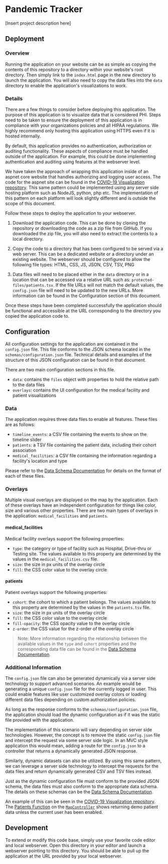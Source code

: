 # Pandemic Tracker

[Insert project description here]

## Deployment

### Overview

Running the application on your website can be as simple as copying the contents of this repository to a directory within your website's root directory. Then simply link to the `index.html` page in the new directory to launch the application. You will also need to copy the data files into the `data` directory to enable the application's visualizations to work.

### Details

There are a few things to consider before deploying this application. The purpose of this application is to visualize data that is considered PHI. Steps need to be taken to ensure the deployment of this application is in compliance with your organizations policies and all HIPAA regulations. We highly recommend only hosting this application using HTTPS even if it is hosted internally.

By default, this application provides no authentication, authorization or auditing functionality. These aspects of compliance must be handled outside of the application. For example, this could be done implementing authentication and auditing using features at the webserver level.

We have taken the approach of wrapping this application inside of an aspnet core website that handles authorizing and logging user access. The code for the aspnet site can be found in the [COVID-19 Visualization repository](https://github.com/i2-wustl/covid19-visualization). This same pattern could be implemented using any server side hosting platform such as NodeJS, python, php etc. The implementation of this pattern on each platform will look slightly different and is outside the scope of this document.

Follow these steps to deploy the application to your webserver.

1. Download the application code. This can be done by cloning the repository or downloading the code as a zip file from GitHub. If you downloaded the zip file, you will also need to extract the contents to a local directory.

2. Copy the code to a directory that has been configured to be served via a web server. This can be a dedicated website or a directory under an existing website. The webserver should be configured to allow the following file types: HTML, CSS, JS, JSON, CSV, TSV, PNG

3. Data files will need to be placed either in the `data` directory or in a location that can be accessed via a relative URL such as: `protected-files/patients.tsv`. If the file URLs will not match the default values, the `config.json` file will need to be updated to the new URLs. More information can be found in the Configuration section of this document.

Once these steps have been completed successfully the application should be functional and accessible at the URL corresponding to the directory you copied the application code to.

## Configuration

All configuration settings for the application are contained in the `config.json` file. This file conforms to the JSON schema located in the `schemas/configuration.json` file. Technical details and examples of the structure of this JSON configuration can be found in that document.

There are two main configuration sections in this file.

- `data`: contains the `files` object with properties to hold the relative path to the data files
- `overlays`: contains the UI configuration for the medical facility and patient visualizations

### Data

The application requires three data files to enable all features. These files are as follows:

- `timeline_events`: a CSV file containing the events to show on the timeline slider
- `patients`: a TSV file containing the patient data, including their cohort association
- `medical_facilities`: a CSV file containing the information regarding a facility's location and type

Please refer to the [Data Schema Documentation](schemas/data-schema.md) for details on the format of each of these files.

### Overlays

Multiple visual overlays are displayed on the map by the application. Each of these overlays have an independent configuration for things like color, size and various other properties. There are two main types of overlays in the application: `medical_facilities` and `patients`.

#### medical_facilities

Medical facility overlays support the following properties:

- `type`: the category or type of facility such as Hospital, Drive-thru or Testing site. The values available to this property are determined by the values in the `medical_facilities.csv` file.
- `size`: the size in px units of the overlay circle
- `fill`: the CSS color value to the overlay circle

#### patients

Patient overlays support the following properties:

- `cohort`: the cohort to which a patient belongs. The values available to this property are determined by the values in the `patients.tsv` file.
- `size`: the size in px units of the overlay circle
- `fill`: the CSS color value to the overlay circle
- `fill-opacity`: the CSS opacity value to the overlay circle
- `z-order`: the CSS value for the z-order of the overlay circle

> Note: More information regarding the relationship between the available values in the `type` and `cohort` properties and the corresponding data file can be found in the [Data Schema Documentation](schemas/data-schema.md).

### Additional Information

The `config.json` file can also be generated dynamically via a server side technology to support advanced scenarios. An example would be generating a unique `config.json` file for the currently logged in user. This could enable features like user customized overlay colors or loading different data files depending on custom authorization policies.

As long as the response conforms to the `schemas/configuration.json` file, the application should load the dynamic configuration as if it was the static file provided with the application.

The implementation of this scenario will vary depending on server side technologies. However, the concept is to remove the static `config.json` file and intercept the request via some server side logic. In an MVC style application this would mean, adding a route for the `config.json` to a controller that returns a dynamically generated JSON response.

Similarly, dynamic datasets can also be utilized. By using this same pattern, we can leverage a server side technology to intercept the requests for the data files and return dynamically generated CSV and TSV files instead.

Just as the dynamic configuration file must conform to the provided JSON schema, the data files must also conform to the appropriate data schema. The details on these schemas can be the [Data Schema Documentation](schemas/data-schema.md).

An example of this can be seen in the [COVID-19 Visualization repository](https://github.com/i2-wustl/covid19-visualization). The [Patients Function](https://github.com/i2-wustl/covid19-visualization/blob/master/src/Covid19.Web/Controllers/MapController.cs#L31) on the [`MapController`](https://github.com/i2-wustl/covid19-visualization/blob/master/src/Covid19.Web/Controllers/MapController.cs) shows returning demo patient data unless the current user has been enabled.

## Development

To extend or modify this code base, simply use your favorite code editor and local webserver. Open this directory in your editor and launch a webserver pointing to this directory. You should be able to pull up the application at the URL provided by your local webserver.
